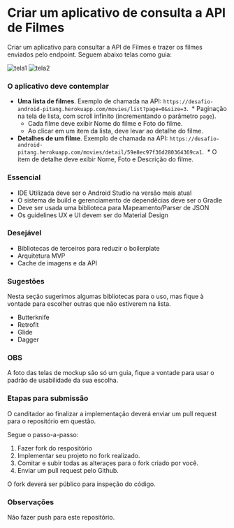# Criar um aplicativo de consulta a API de Filmes #

Criar um aplicativo para consultar a API de Filmes e trazer os filmes enviados pelo endpoint. Seguem abaixo telas como guia:

![tela1](https://user-images.githubusercontent.com/7905193/33221593-75c45b4e-d12f-11e7-833c-cc4acbd5ef0e.png)
![tela2](https://user-images.githubusercontent.com/7905193/33221600-85b668ee-d12f-11e7-95fa-8f66bd47f6ab.png)

### **O aplicativo deve contemplar** ###

- __Uma lista de filmes__. Exemplo de chamada na API: `https://desafio-android-pitang.herokuapp.com/movies/list?page=0&size=3`.
  * Paginação na tela de lista, com scroll infinito (incrementando o parâmetro `page`).
  * Cada filme deve exibir Nome do filme e Foto do filme.
  * Ao clicar em um item da lista, deve levar ao detalhe do filme.
- __Detalhes de um filme__. Exemplo de chamada na API: `https://desafio-android-pitang.herokuapp.com/movies/detail/59e8ec97f36d280364369ca1`.
  * O item de detalhe deve exibir Nome, Foto e Descrição do filme.

### **Essencial** ##
* IDE Utilizada deve ser o Android Studio na versão mais atual
* O sistema de build e gerenciamento de dependêcias deve ser o Gradle
* Deve ser usada uma biblioteca para Mapeamento/Parser de JSON
* Os guidelines UX e UI devem ser do Material Design

### **Desejável** ###

* Bibliotecas de terceiros para reduzir o boilerplate
* Arquitetura MVP
* Cache de imagens e da API

### **Sugestões** ###

Nesta seção sugerimos algumas bibliotecas para o uso, mas fique à vontade para escolher outras que não estiverem na lista.

* Butterknife
* Retrofit
* Glide
* Dagger

### **OBS** ###

A foto das telas de mockup são só um guia, fique a vontade para usar o padrão de usabilidade da sua escolha.

### **Etapas para submissão** ###

O canditador ao finalizar a implementação deverá enviar um pull request para o repositório em questão.

Segue o passo-a-passo:

1. Fazer fork do respositório
2. Implementar seu projeto no fork realizado.
3. Comitar e subir todas as alteraçes para o fork criado por você.
4. Enviar um pull request pelo Github.

O fork deverá ser público para inspeção do código.

### **Observações** ###

Não fazer push para este repositório.
